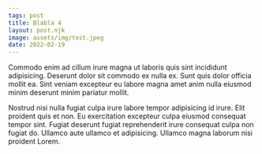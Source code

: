 ```yaml
---
tags: post
title: Blabla 4
layout: post.njk
image: assets/img/test.jpeg
date: 2022-02-19
---
```


Commodo enim ad cillum irure magna ut laboris quis sint incididunt adipisicing. Deserunt dolor sit commodo ex nulla ex. Sunt quis dolor officia mollit ea. Sint veniam excepteur eu labore magna amet anim nulla eiusmod minim deserunt minim pariatur mollit.


Nostrud nisi nulla fugiat culpa irure labore tempor adipisicing id irure. Elit proident quis et non. Eu exercitation excepteur culpa eiusmod consequat tempor sint. Fugiat deserunt fugiat reprehenderit irure consequat culpa non fugiat do. Ullamco aute ullamco et adipisicing. Ullamco magna laborum nisi proident Lorem.

